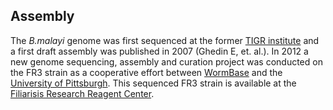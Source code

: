 Assembly
--------

The *B.malayi* genome was first sequenced at the former [TIGR
institute](http://www.jcvi.org) and a first draft assembly was published
in 2007 (Ghedin E, et. al.). In 2012 a new genome sequencing, assembly
and curation project was conducted on the FR3 strain as a cooperative
effort between [WormBase](http://www.wormbase.org) and the [University
of Pittsburgh](http://www.pitt.edu). This sequenced FR3 strain is
available at the [Filiarisis Research Reagent
Center](http://www.filariasiscenter.org).
